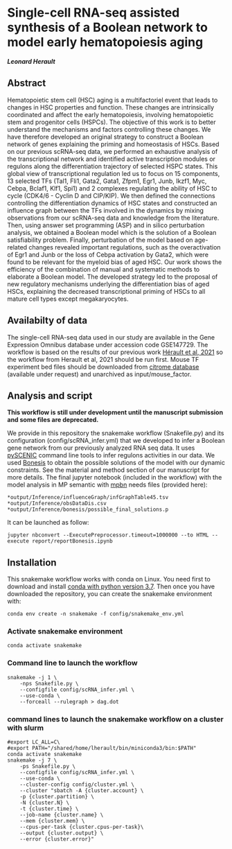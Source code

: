 
# Single-cell RNA-seq assisted synthesis of a Boolean network to model early hematopoiesis aging
***Leonard Herault***

## Abstract
Hematopoietic stem cell (HSC) aging is a multifactoriel event that leads to changes in HSC properties and function. These changes are intrinsically coordinated and affect the early hematopoiesis, involving hematopoietic stem and progenitor cells (HSPCs). The objective of this work is to better understand the mechanisms and factors controlling these changes. We have therefore developed an original strategy to construct a Boolean network of genes explaining the priming and homeostasis of HSCs. Based on our previous scRNA-seq data, we performed an exhaustive analysis of the transcriptional network and identified active transcription modules or regulons along the differentiation trajectory of selected HSPC states. This global view of transcriptional regulation led us to focus on 15 components, 13 selected TFs (Tal1, Fli1, Gata2, Gata1, Zfpm1, Egr1, Junb, Ikzf1, Myc, Cebpa, Bclaf1, Klf1, Spi1) and 2 complexes regulating the ability of HSC to cycle (CDK4/6 - Cyclin D and CIP/KIP). We then defined the connections controlling the differentiation dynamics of HSC states and constructed an influence graph between the TFs involved in the dynamics by mixing observations from our scRNA-seq data and knowledge from the literature. Then, using answer set programming (ASP) and in silico perturbation analysis, we obtained a Boolean model which is the solution of a Boolean satisfiability problem. Finally, perturbation of the model based on age-related changes revealed important regulations, such as the overactivation of Egr1 and Junb or the loss of Cebpa activation by Gata2, which were found to be relevant for the myeloid bias of aged HSC.
Our work shows the efficiency of the combination of manual and systematic methods to elaborate a Boolean model. The developed strategy led to the proposal of new regulatory mechanisms underlying the differentiation bias of aged HSCs, explaining the decreased transcriptional priming of HSCs to all mature cell types except megakaryocytes.




## Availabilty of data

The single-cell RNA-seq data used in our study are available in the Gene Expression Omnibus database under accession code GSE147729. The workflow is based on the results of our previous work [Hérault et al, 2021](https://bmcbiol.biomedcentral.com/articles/10.1186/s12915-021-00955-z) so the workflow from Herault et al, 2021 should be run first. Mouse TF experiment bed files should be downloaded from [citrome database](http://cistrome.org/db/#/) (available under request) and unarchived as input/mouse_factor.

## Analysis and script

**This workflow is still under development until the manuscript submission and some files are deprecated.**

We provide in this repository the snakemake workflow (Snakefile.py) and its configuration (config/scRNA_infer.yml) that we developed to infer a Boolean gene network from our previously analyzed RNA seq data. It uses [pySCENIC](https://pyscenic.readthedocs.io/en/latest/) command line tools to infer regulons activities in our data. We used [Bonesis](https://github.com/bioasp/bonesis.git) to obtain the possible solutions of the model with our dynamic constraints. See the material and method section of our manuscript for more details.
The final jupyter notebook (included in the workflow) with the model analysis in MP semantic with [mpbn](https://github.com/pauleve/mpbn) needs files (provided here):

    *output/Inference/influenceGraph/infGraphTable45.tsv
    *output/Inference/obsDataDis.csv
    *output/Inference/bonesis/possible_final_solutions.p
    
It can be launched as follow:   

    jupyter nbconvert --ExecutePreprocessor.timeout=1000000 --to HTML --execute report/reportBonesis.ipynb


## Installation

This snakemake workflow works with conda on Linux.
You need first to download and install [conda with python version 3.7](https://docs.conda.io/en/latest/miniconda.html).
Then once you have downloaded the repository, you can create the snakemake environment with:

    conda env create -n snakemake -f config/snakemake_env.yml

### Activate snakemake environment

    conda activate snakemake

### Command line to launch the  workflow 

    snakemake -j 1 \
        -nps Snakefile.py \
        --configfile config/scRNA_infer.yml \
        --use-conda \
        --forceall --rulegraph > dag.dot

### command lines to launch the snakemake workflow on a cluster with slurm
    
    #export LC_ALL=C\
    #export PATH="/shared/home/lherault/bin/miniconda3/bin:$PATH"
    conda activate snakemake
    snakemake -j 7 \
        -ps Snakefile.py \
        --configfile config/scRNA_infer.yml \
        --use-conda \
        --cluster-config config/cluster.yml \
        --cluster "sbatch -A {cluster.account} \
        -p {cluster.partition} \
        -N {cluster.N} \
        -t {cluster.time} \
        --job-name {cluster.name} \
        --mem {cluster.mem} \
        --cpus-per-task {cluster.cpus-per-task}\
        --output {cluster.output} \
        --error {cluster.error}"
